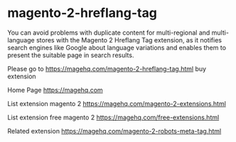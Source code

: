# magento-2-hreflang-tag
You can avoid problems with duplicate content for multi-regional and multi-language stores with the Magento 2 Hreflang Tag extension, as it notifies search engines like Google about language variations and enables them to present the suitable page in search results.

Please go to https://magehq.com/magento-2-hreflang-tag.html buy extension

Home Page https://magehq.com

List extension magento 2 https://magehq.com/magento-2-extensions.html

List extension free magento 2 https://magehq.com/free-extensions.html

Related extension https://magehq.com/magento-2-robots-meta-tag.html
